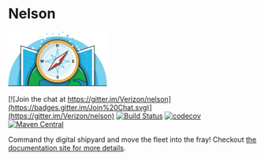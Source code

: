 # Nelson

![image](docs/src/hugo/static/images/logo.png)

[![Join the chat at https://gitter.im/Verizon/nelson](https://badges.gitter.im/Join%20Chat.svg)](https://gitter.im/Verizon/nelson)
[![Build Status](https://travis-ci.org/Verizon/nelson.svg?branch=master)](https://travis-ci.org/Verizon/nelson)
[![codecov](https://codecov.io/gh/Verizon/nelson/branch/master/graph/badge.svg)](https://codecov.io/gh/Verizon/nelson)
[![Maven Central](https://maven-badges.herokuapp.com/maven-central/io.verizon.nelson/core_2.11)](https://maven-badges.herokuapp.com/maven-central/io.verizon.nelson/core_2.11)

Command thy digital shipyard and move the fleet into the fray! Checkout [the documentation site for more details](https://verizon.github.io/nelson/).
